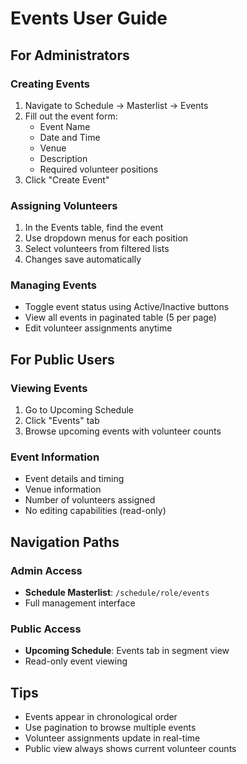 # Events User Guide

## For Administrators

### Creating Events
1. Navigate to Schedule → Masterlist → Events
2. Fill out the event form:
   - Event Name
   - Date and Time
   - Venue
   - Description
   - Required volunteer positions
3. Click "Create Event"

### Assigning Volunteers
1. In the Events table, find the event
2. Use dropdown menus for each position
3. Select volunteers from filtered lists
4. Changes save automatically

### Managing Events
- Toggle event status using Active/Inactive buttons
- View all events in paginated table (5 per page)
- Edit volunteer assignments anytime

## For Public Users

### Viewing Events
1. Go to Upcoming Schedule
2. Click "Events" tab
3. Browse upcoming events with volunteer counts

### Event Information
- Event details and timing
- Venue information
- Number of volunteers assigned
- No editing capabilities (read-only)

## Navigation Paths

### Admin Access
- **Schedule Masterlist**: `/schedule/role/events`
- Full management interface

### Public Access
- **Upcoming Schedule**: Events tab in segment view
- Read-only event viewing

## Tips
- Events appear in chronological order
- Use pagination to browse multiple events
- Volunteer assignments update in real-time
- Public view always shows current volunteer counts